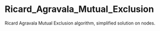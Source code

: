 # Ricard_Agravala_Mutual_Exclusion
Ricard Agravala Mutual Exclusion algorithm, simplified solution on nodes.
